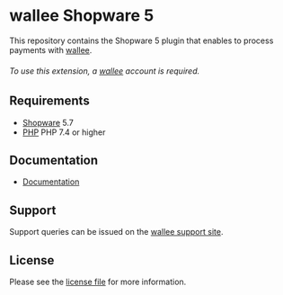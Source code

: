 

# wallee Shopware 5
This repository contains the Shopware 5 plugin that enables to process payments with [wallee](https://www.wallee.com/).

###### To use this extension, a [wallee](https://app-wallee.com/user/signup) account is required.

## Requirements

* [Shopware](https://shopware.com/) 5.7
* [PHP](http://php.net/) PHP 7.4 or higher

## Documentation

* [Documentation](https://plugin-documentation.wallee.com/wallee-payment/shopware-5/1.1.16/docs/en/documentation.html)

## Support

Support queries can be issued on the [wallee support site](https://app-wallee.com/space/select?target=/support).

## License

Please see the [license file](https://github.com/wallee-payment/shopware-5/blob/1.1.16/LICENSE) for more information.
